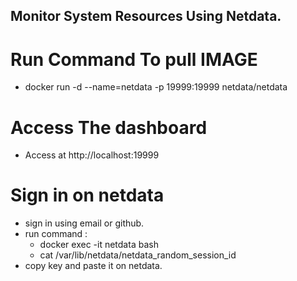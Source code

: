 ##  Monitor System Resources Using Netdata.

# Run Command To pull IMAGE 
   - docker run -d --name=netdata -p 19999:19999 netdata/netdata
     
# Access The dashboard   
   - Access at http://localhost:19999

# Sign in on netdata
   - sign in using email or github.
   - run command :
     - docker exec -it netdata bash
     - cat /var/lib/netdata/netdata_random_session_id
   - copy key and paste it on netdata.
